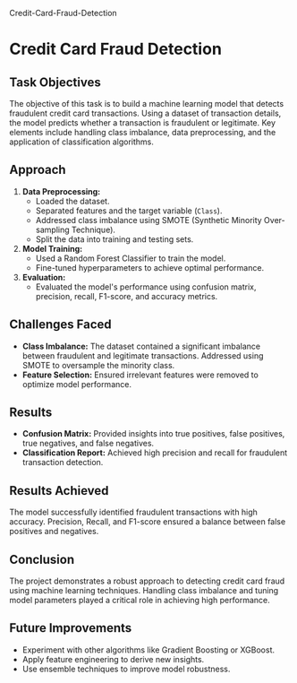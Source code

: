 Credit-Card-Fraud-Detection
        <h1>Credit Card Fraud Detection</h1>
<h2>Task Objectives</h2>
        <p>The objective of this task is to build a machine learning model that detects fraudulent credit card transactions. Using a dataset of transaction details, the model predicts whether a transaction is fraudulent or legitimate. Key elements include handling class imbalance, data preprocessing, and the application of classification algorithms.</p>

<h2>Approach</h2>
        <ol>
            <li><strong>Data Preprocessing:</strong>
                <ul>
                    <li>Loaded the dataset.</li>
                    <li>Separated features and the target variable (<code>Class</code>).</li>
                    <li>Addressed class imbalance using SMOTE (Synthetic Minority Over-sampling Technique).</li>
                    <li>Split the data into training and testing sets.</li>
                </ul>
            </li>
            <li><strong>Model Training:</strong>
                <ul>
                    <li>Used a Random Forest Classifier to train the model.</li>
                    <li>Fine-tuned hyperparameters to achieve optimal performance.</li>
                </ul>
            </li>
            <li><strong>Evaluation:</strong>
                <ul>
                    <li>Evaluated the model's performance using confusion matrix, precision, recall, F1-score, and accuracy metrics.</li>
                </ul>
            </li>
        </ol>

<h2>Challenges Faced</h2>
        <ul>
            <li><strong>Class Imbalance:</strong> The dataset contained a significant imbalance between fraudulent and legitimate transactions. Addressed using SMOTE to oversample the minority class.</li>
            <li><strong>Feature Selection:</strong> Ensured irrelevant features were removed to optimize model performance.</li>
        </ul>

<h2>Results</h2>
        <ul>
            <li><strong>Confusion Matrix:</strong> Provided insights into true positives, false positives, true negatives, and false negatives.</li>
            <li><strong>Classification Report:</strong> Achieved high precision and recall for fraudulent transaction detection.</li>
        </ul>


<h2>Results Achieved</h2>
        <p>The model successfully identified fraudulent transactions with high accuracy. Precision, Recall, and F1-score ensured a balance between false positives and negatives.</p>

<h2>Conclusion</h2>
        <p>The project demonstrates a robust approach to detecting credit card fraud using machine learning techniques. Handling class imbalance and tuning model parameters played a critical role in achieving high performance.</p>

<h2>Future Improvements</h2>
        <ul>
            <li>Experiment with other algorithms like Gradient Boosting or XGBoost.</li>
            <li>Apply feature engineering to derive new insights.</li>
            <li>Use ensemble techniques to improve model robustness.</li>
        </ul>

      

</body>
</html>


